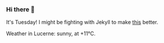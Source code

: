 ### Hi there :wave:

It's Tuesday! I might be fighting with Jekyll to make [this](https://swissclubto.github.io) better.

Weather in Lucerne: sunny, at +11°C.
